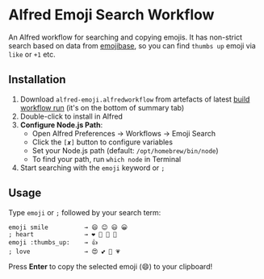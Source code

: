 # Alfred Emoji Search Workflow

An Alfred workflow for searching and copying emojis. It has non-strict search based on data from [emojibase](https://emojibase.dev/emojis), so you can find `thumbs up` emoji via `like` or `+1` etc.

## Installation

1. Download `alfred-emoji.alfredworkflow` from artefacts of latest [build workflow run](https://github.com/brachkow/alfred-emoji/actions/workflows/build.yml) (it's on the bottom of summary tab)
2. Double-click to install in Alfred
3. **Configure Node.js Path**: 
   - Open Alfred Preferences → Workflows → Emoji Search
   - Click the `[𝒙]` button to configure variables
   - Set your Node.js path (default: `/opt/homebrew/bin/node`)
   - To find your path, run `which node` in Terminal
4. Start searching with the `emoji` keyword or `;`

## Usage

Type `emoji` or `;` followed by your search term:

```
emoji smile          → 😄 😊 😃 😀
; heart              → ❤️ 💙 💚 💛
emoji :thumbs_up:    → 👍
; love               → 😍 💕 💖 💗
```

Press **Enter** to copy the selected emoji (😄) to your clipboard!